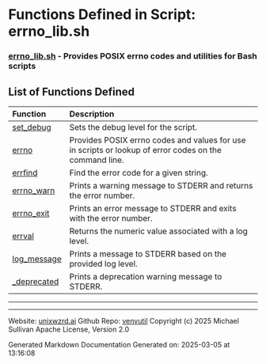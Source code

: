 # Functions Defined in Script: errno_lib.sh

### [errno_lib.sh](/docs/shdoc/bin/shinclude/scripts/errno_lib.sh.md) - Provides POSIX errno codes and utilities for Bash scripts

## List of Functions Defined

| Function | Description |
|:--|:--|
| [set_debug](functions/set_debug.md) | Sets the debug level for the script. |
| [errno](functions/errno.md) | Provides POSIX errno codes and values for use in scripts or lookup of error codes on the command line. |
| [errfind](functions/errfind.md) | Find the error code for a given string. |
| [errno_warn](functions/errno_warn.md) | Prints a warning message to STDERR and returns the error number. |
| [errno_exit](functions/errno_exit.md) | Prints an error message to STDERR and exits with the error number. |
| [errval](functions/errval.md) | Returns the numeric value associated with a log level. |
| [log_message](functions/log_message.md) | Prints a message to STDERR based on the provided log level. |
| [_deprecated](functions/_deprecated.md) | Prints a deprecation warning message to STDERR. |

---

---

Website: [unixwzrd.ai](https://unixwzrd.ai)
Github Repo: [venvutil](https://github.com/unixwzrd/venvutil)
Copyright (c) 2025 Michael Sullivan
Apache License, Version 2.0

Generated Markdown Documentation
Generated on: 2025-03-05 at 13:16:08

